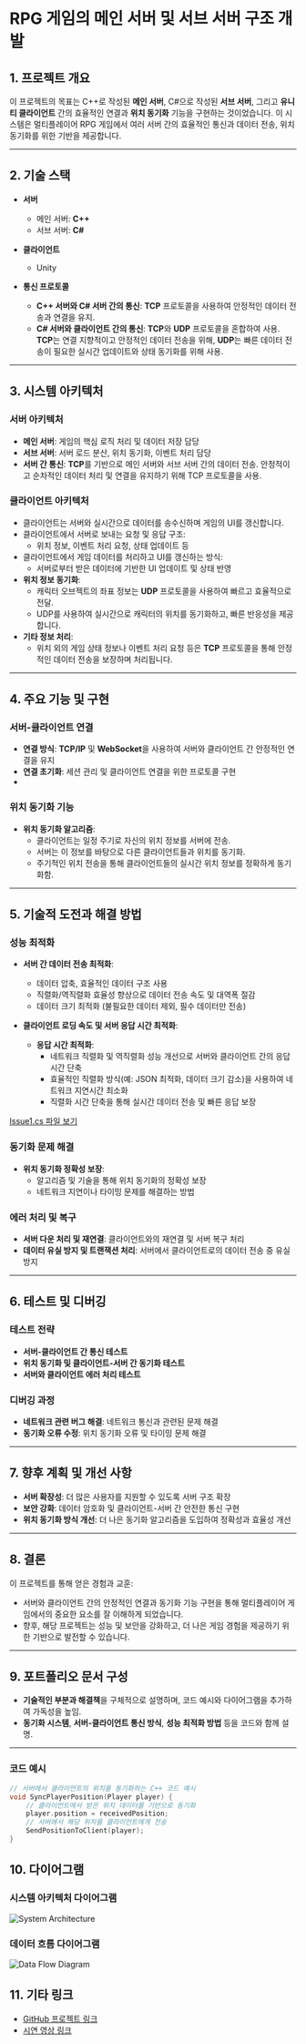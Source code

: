 # RPG 게임의 메인 서버 및 서브 서버 구조 개발

## 1. 프로젝트 개요
이 프로젝트의 목표는 C++로 작성된 **메인 서버**, C#으로 작성된 **서브 서버**, 그리고 **유니티 클라이언트** 간의 효율적인 연결과 **위치 동기화** 기능을 구현하는 것이었습니다. 이 시스템은 멀티플레이어 RPG 게임에서 여러 서버 간의 효율적인 통신과 데이터 전송, 위치 동기화를 위한 기반을 제공합니다.

---

## 2. 기술 스택
- **서버**
  - 메인 서버: **C++**
  - 서브 서버: **C#**
  
- **클라이언트**
  - Unity

- **통신 프로토콜**
  - **C++ 서버와 C# 서버 간의 통신**: **TCP** 프로토콜을 사용하여 안정적인 데이터 전송과 연결을 유지.
  - **C# 서버와 클라이언트 간의 통신**: **TCP**와 **UDP** 프로토콜을 혼합하여 사용. **TCP**는 연결 지향적이고 안정적인 데이터 전송을 위해, **UDP**는 빠른 데이터 전송이 필요한 실시간 업데이트와 상태 동기화를 위해 사용.


---

## 3. 시스템 아키텍처

### 서버 아키텍처
- **메인 서버**: 게임의 핵심 로직 처리 및 데이터 저장 담당
- **서브 서버**: 서버 로드 분산, 위치 동기화, 이벤트 처리 담당
- **서버 간 통신**: **TCP**를 기반으로 메인 서버와 서브 서버 간의 데이터 전송. 안정적이고 순차적인 데이터 처리 및 연결을 유지하기 위해 TCP 프로토콜을 사용.


### 클라이언트 아키텍처
- 클라이언트는 서버와 실시간으로 데이터를 송수신하며 게임의 UI를 갱신합니다.
- 클라이언트에서 서버로 보내는 요청 및 응답 구조:
  - 위치 정보, 이벤트 처리 요청, 상태 업데이트 등
- 클라이언트에서 게임 데이터를 처리하고 UI를 갱신하는 방식:
  - 서버로부터 받은 데이터에 기반한 UI 업데이트 및 상태 반영
- **위치 정보 동기화**:
  - 캐릭터 오브젝트의 좌표 정보는 **UDP** 프로토콜을 사용하여 빠르고 효율적으로 전달. 
  - UDP를 사용하여 실시간으로 캐릭터의 위치를 동기화하고, 빠른 반응성을 제공합니다.
- **기타 정보 처리**:
  - 위치 외의 게임 상태 정보나 이벤트 처리 요청 등은 **TCP** 프로토콜을 통해 안정적인 데이터 전송을 보장하며 처리됩니다.


---

## 4. 주요 기능 및 구현

### 서버-클라이언트 연결
- **연결 방식**: **TCP/IP** 및 **WebSocket**을 사용하여 서버와 클라이언트 간 안정적인 연결을 유지
- **연결 초기화**: 세션 관리 및 클라이언트 연결을 위한 프로토콜 구현
- 
### 위치 동기화 기능
- **위치 동기화 알고리즘**:
  - 클라이언트는 일정 주기로 자신의 위치 정보를 서버에 전송.
  - 서버는 이 정보를 바탕으로 다른 클라이언트들과 위치를 동기화.
  - 주기적인 위치 전송을 통해 클라이언트들의 실시간 위치 정보를 정확하게 동기화함.


---

## 5. 기술적 도전과 해결 방법

### 성능 최적화

- **서버 간 데이터 전송 최적화**:  
   - 데이터 압축, 효율적인 데이터 구조 사용
   - 직렬화/역직렬화 효율성 향상으로 데이터 전송 속도 및 대역폭 절감
   - 데이터 크기 최적화 (불필요한 데이터 제외, 필수 데이터만 전송)

- **클라이언트 로딩 속도 및 서버 응답 시간 최적화**:  
   - **응답 시간 최적화**:  
     - 네트워크 직렬화 및 역직렬화 성능 개선으로 서버와 클라이언트 간의 응답 시간 단축
     - 효율적인 직렬화 방식(예: JSON 최적화, 데이터 크기 감소)을 사용하여 네트워크 지연시간 최소화
     - 직렬화 시간 단축을 통해 실시간 데이터 전송 및 빠른 응답 보장
       
[Issue1.cs 파일 보기](https://github.com/kimjaehui02/TurnBasedBattler/blob/main/SimC/SimulationClass/Issue1.cs)



### 동기화 문제 해결
- **위치 동기화 정확성 보장**:
  - 알고리즘 및 기술을 통해 위치 동기화의 정확성 보장
  - 네트워크 지연이나 타이밍 문제를 해결하는 방법

### 에러 처리 및 복구
- **서버 다운 처리 및 재연결**: 클라이언트와의 재연결 및 서버 복구 처리
- **데이터 유실 방지 및 트랜잭션 처리**: 서버에서 클라이언트로의 데이터 전송 중 유실 방지

---

## 6. 테스트 및 디버깅

### 테스트 전략
- **서버-클라이언트 간 통신 테스트**
- **위치 동기화 및 클라이언트-서버 간 동기화 테스트**
- **서버와 클라이언트 에러 처리 테스트**

### 디버깅 과정
- **네트워크 관련 버그 해결**: 네트워크 통신과 관련된 문제 해결
- **동기화 오류 수정**: 위치 동기화 오류 및 타이밍 문제 해결

---

## 7. 향후 계획 및 개선 사항

- **서버 확장성**: 더 많은 사용자를 지원할 수 있도록 서버 구조 확장
- **보안 강화**: 데이터 암호화 및 클라이언트-서버 간 안전한 통신 구현
- **위치 동기화 방식 개선**: 더 나은 동기화 알고리즘을 도입하여 정확성과 효율성 개선

---

## 8. 결론
이 프로젝트를 통해 얻은 경험과 교훈:
- 서버와 클라이언트 간의 안정적인 연결과 동기화 기능 구현을 통해 멀티플레이어 게임에서의 중요한 요소를 잘 이해하게 되었습니다.
- 향후, 해당 프로젝트는 성능 및 보안을 강화하고, 더 나은 게임 경험을 제공하기 위한 기반으로 발전할 수 있습니다.

---

## 9. 포트폴리오 문서 구성

- **기술적인 부분과 해결책**을 구체적으로 설명하며, 코드 예시와 다이어그램을 추가하여 가독성을 높임.
- **동기화 시스템**, **서버-클라이언트 통신 방식**, **성능 최적화 방법** 등을 코드와 함께 설명.

---

### 코드 예시

```cpp
// 서버에서 클라이언트의 위치를 동기화하는 C++ 코드 예시
void SyncPlayerPosition(Player player) {
    // 클라이언트에서 받은 위치 데이터를 기반으로 동기화
    player.position = receivedPosition;
    // 서버에서 해당 위치를 클라이언트에게 전송
    SendPositionToClient(player);
}
```
## 10. 다이어그램

### 시스템 아키텍처 다이어그램
![System Architecture](url-to-your-image)

### 데이터 흐름 다이어그램
![Data Flow Diagram](url-to-your-image)

## 11. 기타 링크

- [GitHub 프로젝트 링크](https://github.com/your-username/project)
- [시연 영상 링크](https://www.youtube.com/your-video-link)

